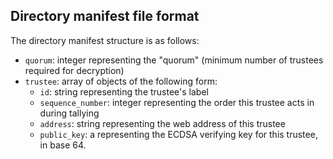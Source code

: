 ## Directory manifest file format

The directory manifest structure is as follows:

* `quorum`: integer representing the "quorum" (minimum number of trustees required for decryption)
* `trustee`: array of objects of the following form:
    * `id`: string representing the trustee's label
    * `sequence_number`: integer representing the order this trustee acts in during tallying
    * `address`: string representing the web address of this trustee
    * `public_key`: a representing the ECDSA verifying key for this trustee, in base 64. 